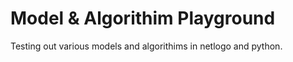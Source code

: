 Model & Algorithim Playground
===
Testing out various models and algorithims in netlogo and python.
